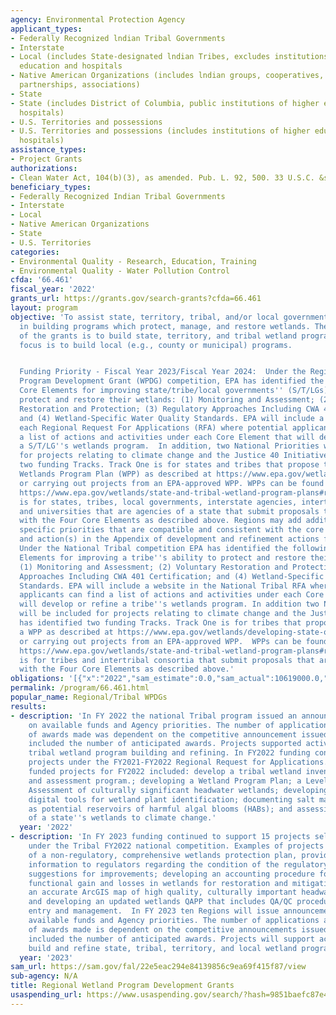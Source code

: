 ```yaml
---
agency: Environmental Protection Agency
applicant_types:
- Federally Recognized lndian Tribal Governments
- Interstate
- Local (includes State-designated lndian Tribes, excludes institutions of higher
  education and hospitals
- Native American Organizations (includes lndian groups, cooperatives, corporations,
  partnerships, associations)
- State
- State (includes District of Columbia, public institutions of higher education and
  hospitals)
- U.S. Territories and possessions
- U.S. Territories and possessions (includes institutions of higher education and
  hospitals)
assistance_types:
- Project Grants
authorizations:
- Clean Water Act, 104(b)(3), as amended. Pub. L. 92, 500. 33 U.S.C. &sect; 1254(b)(3).
beneficiary_types:
- Federally Recognized Indian Tribal Governments
- Interstate
- Local
- Native American Organizations
- State
- U.S. Territories
categories:
- Environmental Quality - Research, Education, Training
- Environmental Quality - Water Pollution Control
cfda: '66.461'
fiscal_year: '2022'
grants_url: https://grants.gov/search-grants?cfda=66.461
layout: program
objective: 'To assist state, territory, tribal, and/or local government (S/T/LG) agencies
  in building programs which protect, manage, and restore wetlands. The primary focus
  of the grants is to build state, territory, and tribal wetland programs. A secondary
  focus is to build local (e.g., county or municipal) programs.


  Funding Priority - Fiscal Year 2023/Fiscal Year 2024:  Under the Regional Wetland
  Program Development Grant (WPDG) competition, EPA has identified the following four
  Core Elements for improving state/tribe/local governments'' (S/T/LGs) ability to
  protect and restore their wetlands: (1) Monitoring and Assessment; (2) Voluntary
  Restoration and Protection; (3) Regulatory Approaches Including CWA 401 Certification;
  and (4) Wetland-Specific Water Quality Standards. EPA will include a website in
  each Regional Request For Applications (RFA) where potential applicants can find
  a list of actions and activities under each Core Element that will develop or refine
  a S/T/LG''s wetlands program.  In addition, two National Priorities will be included
  for projects relating to climate change and the Justice 40 Initiative. EPA has identified
  two funding Tracks. Track One is for states and tribes that propose to develop a
  Wetlands Program Plan (WPP) as described at https://www.epa.gov/wetlands/developing-state-or-tribal-wetland-program-plan
  or carrying out projects from an EPA-approved WPP. WPPs can be found on-line at
  https://www.epa.gov/wetlands/state-and-tribal-wetland-program-plans#r1. Track Two
  is for states, tribes, local governments, interstate agencies, intertribal consortia,
  and universities that are agencies of a state that submit proposals that are consistent
  with the Four Core Elements as described above. Regions may add additional Region
  specific priorities that are compatible and consistent with the core element(s)
  and action(s) in the Appendix of development and refinement actions found at https://www.epa.gov/sites/production/files/2016-03/documents/wpdg_cef_appendix.pdf.
  Under the National Tribal competition EPA has identified the following four Core
  Elements for improving a tribe''s ability to protect and restore their wetlands:
  (1) Monitoring and Assessment; (2) Voluntary Restoration and Protection; (3) Regulatory
  Approaches Including CWA 401 Certification; and (4) Wetland-Specific Water Quality
  Standards. EPA will include a website in the National Tribal RFA where potential
  applicants can find a list of actions and activities under each Core Element that
  will develop or refine a tribe''s wetlands program. In addition two National Priorities
  will be included for projects relating to climate change and the Justice40 Initiative.  EPA
  has identified two funding Tracks. Track One is for tribes that propose to develop
  a WPP as described at https://www.epa.gov/wetlands/developing-state-or-tribal-wetland-program-plan
  or carrying out projects from an EPA-approved WPP.  WPPs can be found on-line at
  https://www.epa.gov/wetlands/state-and-tribal-wetland-program-plans#r1 . Track Two
  is for tribes and intertribal consortia that submit proposals that are consistent
  with the Four Core Elements as described above.'
obligations: '[{"x":"2022","sam_estimate":0.0,"sam_actual":10619000.0,"usa_spending_actual":14373625.0},{"x":"2023","sam_estimate":12473000.0,"sam_actual":0.0,"usa_spending_actual":1443864.0},{"x":"2024","sam_estimate":16107070.0,"sam_actual":0.0,"usa_spending_actual":0.0}]'
permalink: /program/66.461.html
popular_name: Regional/Tribal WPDGs
results:
- description: 'In FY 2022 the national Tribal program issued an announcement based
    on available funds and Agency priorities. The number of applications and the number
    of awards made was dependent on the competitive announcement issued. The announcement
    included the number of anticipated awards. Projects supported activities to build
    tribal wetland program building and refining. In FY2022 funding continued for
    projects under the FY2021-FY2022 Regional Request for Applications. Examples of
    funded projects for FY2022 included: develop a tribal wetland inventory, monitoring
    and assessment program.; developing a Wetland Program Plan; a Level 3 Biological
    Assessment of culturally significant headwater wetlands; developing user-friendly
    digital tools for wetland plant identification; documenting salt marsh ponds (SMPs)
    as potential reservoirs of harmful algal blooms (HABs); and assessing the vulnerability
    of a state''s wetlands to climate change.'
  year: '2022'
- description: 'In FY 2023 funding continued to support 15 projects selected for funding
    under the Tribal FY2022 national competition. Examples of projects include: development
    of a non-regulatory, comprehensive wetlands protection plan, providing useful
    information to regulators regarding the condition of the regulatory wetlands and
    suggestions for improvements; developing an accounting procedure for calculating
    functional gain and losses in wetlands for restoration and mitigation projects;
    an accurate ArcGIS map of high quality, culturally important headwater wetlands;
    and developing an updated wetlands QAPP that includes QA/QC procedures for data
    entry and management.  In FY 2023 ten Regions will issue announcements based on
    available funds and Agency priorities. The number of applications and the number
    of awards made is dependent on the competitive announcements issued. The announcements
    included the number of anticipated awards. Projects will support activities to
    build and refine state, tribal, territory, and local wetland programs.'
  year: '2023'
sam_url: https://sam.gov/fal/22e5eac294e84139856c9ea69f415f87/view
sub-agency: N/A
title: Regional Wetland Program Development Grants
usaspending_url: https://www.usaspending.gov/search/?hash=9851baefc87e454b1c9231f37d94f282
---
```

